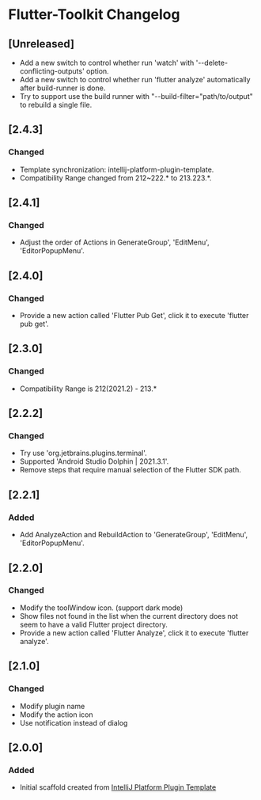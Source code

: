 <!-- Keep a Changelog guide -> https://keepachangelog.com -->

# Flutter-Toolkit Changelog

## [Unreleased]

- Add a new switch to control whether run 'watch' with '--delete-conflicting-outputs' option.
- Add a new switch to control whether run 'flutter analyze' automatically after build-runner is done.
- Try to support use the build runner with "--build-filter="path/to/output" to rebuild a single file.

## [2.4.3]

### Changed

- Template synchronization: intellij-platform-plugin-template.
- Compatibility Range changed from 212~222.* to 213.223.*.

## [2.4.1]

### Changed

- Adjust the order of Actions in GenerateGroup', 'EditMenu', 'EditorPopupMenu'.

## [2.4.0]

### Changed

- Provide a new action called 'Flutter Pub Get', click it to execute 'flutter pub get'.

## [2.3.0]

### Changed

- Compatibility Range is 212(2021.2) - 213.*

## [2.2.2]

### Changed

- Try use 'org.jetbrains.plugins.terminal'.
- Supported 'Android Studio Dolphin | 2021.3.1'.
- Remove steps that require manual selection of the Flutter SDK path.

## [2.2.1]

### Added

- Add AnalyzeAction and RebuildAction to 'GenerateGroup', 'EditMenu', 'EditorPopupMenu'.

## [2.2.0]

### Changed

- Modify the toolWindow icon. (support dark mode)
- Show files not found in the list when the current directory does not seem to have a valid Flutter project directory.
- Provide a new action called 'Flutter Analyze', click it to execute 'flutter analyze'.

## [2.1.0]

### Changed

- Modify plugin name
- Modify the action icon
- Use notification instead of dialog

## [2.0.0]

### Added

- Initial scaffold created
  from [IntelliJ Platform Plugin Template](https://github.com/JetBrains/intellij-platform-plugin-template)
